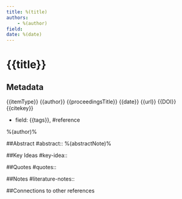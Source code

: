 ```yaml
---
title: %(title)
authors: 
	- %(author)
field: 
date: %(date)
---
```

# {{title}}

## Metadata
{{itemType}}
{{author}}
{{proceedingsTitle}}
{{date}}
{{url}}
{{DOI}}
{{citekey}}
* field: 
{{tags}}, #reference

%(author)%


##Abstract
#abstract:: %(abstractNote)%

##Key Ideas
#key-idea:: 

##Quotes
#quotes:: 

##Notes
#literature-notes:: 

##Connections to other references